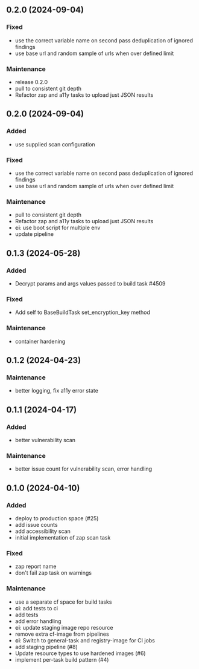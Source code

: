 ## 0.2.0 (2024-09-04)

### Fixed

- use the correct variable name on second pass deduplication of ignored findings
- use base url and random sample of urls when over defined limit

### Maintenance

- release 0.2.0
- pull to consistent git depth
- Refactor zap and a11y tasks to upload just JSON results

## 0.2.0 (2024-09-04)

### Added

- use supplied scan configuration

### Fixed

- use the correct variable name on second pass deduplication of ignored findings
- use base url and random sample of urls when over defined limit

### Maintenance

- pull to consistent git depth
- Refactor zap and a11y tasks to upload just JSON results
- **ci**: use boot script for multiple env
- update pipeline

## 0.1.3 (2024-05-28)

### Added

- Decrypt params and args values passed to build task #4509

### Fixed

- Add self to BaseBuildTask set_encryption_key method

### Maintenance

- container hardening

## 0.1.2 (2024-04-23)

### Maintenance

- better logging, fix a11y error state

## 0.1.1 (2024-04-17)

### Added

- better vulnerability scan

### Maintenance

- better issue count for vulnerability scan, error handling

## 0.1.0 (2024-04-10)

### Added

- deploy to production space (#25)
- add issue counts
- add accessibility scan
- initial implementation of zap scan task

### Fixed

- zap report name
- don't fail zap task on warnings

### Maintenance

- use a separate cf space for build tasks
- **ci**: add tests to ci
- add tests
- add error handling
- **ci**: update staging image repo resource
- remove extra cf-image from pipelines
- **ci**: Switch to general-task and registry-image for CI jobs
- add staging pipeline (#8)
- Update resource types to use hardened images (#6)
- implement per-task build pattern (#4)
